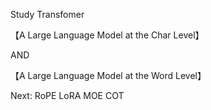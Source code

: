 Study Transfomer

【A Large Language Model at the Char Level】

AND

【A Large Language Model at the Word Level】

Next:
RoPE
LoRA
MOE
COT
